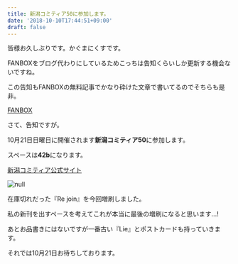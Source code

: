 ```yaml
---
title: 新潟コミティア50に参加します。
date: '2018-10-10T17:44:51+09:00'
draft: false
---
```

皆様お久しぶりです。かぐまにくすです。

FANBOXをブログ代わりにしているためこっちは告知くらいしか更新する機会ないですね。

この告知もFANBOXの無料記事でかなり砕けた文章で書いてるのでそちらも是非。

[FANBOX](https://www.pixiv.net/fanbox/creator/14646991/post/171915)

さて、告知ですが。

10月21日日曜日に開催されます**新潟コミティア50**に参加します。

スペースは**42b**になります。

[新潟コミティア公式サイト](https://gataket.com/comitia/)

![null](/images/uploads/お品書き50.png)

在庫切れだった『Re join』を今回増刷しました。

私の新刊を出すペースを考えてこれが本当に最後の増刷になると思います...!

あとお品書きにはないですが一番古い『Lie』とポストカードも持っていきます。

それでは10月21日お待ちしております。
